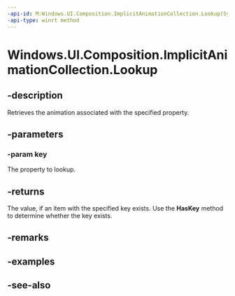 ```yaml
---
-api-id: M:Windows.UI.Composition.ImplicitAnimationCollection.Lookup(System.String)
-api-type: winrt method
---
```


<!-- Method syntax
public Windows.UI.Composition.ICompositionAnimationBase Lookup(System.String key)
-->

# Windows.UI.Composition.ImplicitAnimationCollection.Lookup

## -description
Retrieves the animation associated with the specified property.



## -parameters
### -param key
The property to lookup.

## -returns
The value, if an item with the specified key exists. Use the **HasKey** method to determine whether the key exists.

## -remarks

## -examples

## -see-also

